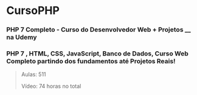# CursoPHP
### PHP 7 Completo - Curso do Desenvolvedor Web + Projetos __ na Udemy

### PHP 7 , HTML, CSS, JavaScript, Banco de Dados, Curso Web Completo partindo dos fundamentos até Projetos Reais!

> Aulas: 511
> 
> Vídeo: 74 horas no total
